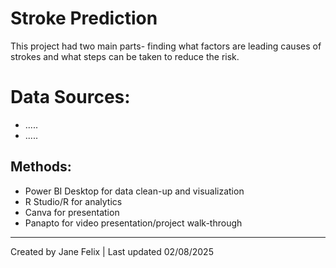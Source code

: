 # Stroke Prediction
This project had two main parts- finding what factors are leading causes of strokes and what steps can be taken to reduce the risk.

# Data Sources:
- .....
- .....

## Methods:
- Power BI Desktop for data clean-up and visualization
- R Studio/R for analytics
- Canva for presentation
- Panapto for video presentation/project walk-through

---
Created by Jane Felix | Last updated 02/08/2025
